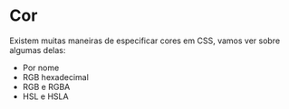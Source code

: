 # Cor

Existem muitas maneiras de especificar cores em CSS, vamos ver sobre algumas delas:

* Por nome
* RGB hexadecimal
* RGB e RGBA
* HSL e HSLA
